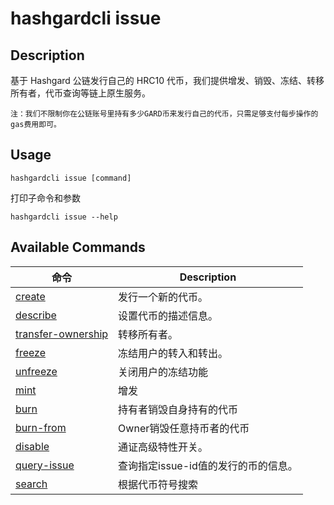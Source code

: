 # hashgardcli issue

## Description

基于 Hashgard 公链发行自己的 HRC10 代币，我们提供增发、销毁、冻结、转移所有者，代币查询等链上原生服务。

```
注：我们不限制你在公链账号里持有多少GARD币来发行自己的代币，只需足够支付每步操作的gas费用即可。
```

## Usage

```shell
hashgardcli issue [command]
```

打印子命令和参数

```
hashgardcli issue --help
```

## Available Commands

| 命令                                        | Description                            |
| ------------------------------------------- | ------------------------------------ |
| [create](create.md)                         | 发行一个新的代币。                   |
| [describe](describe.md)                     | 设置代币的描述信息。                 |
| [transfer-ownership](transfer-ownership.md) | 转移所有者。                         |
| [freeze](freeze.md)                         | 冻结用户的转入和转出。               |
| [unfreeze](unfreeze.md)                     | 关闭用户的冻结功能                   |
| [mint](mint.md)                             | 增发                                 |
| [burn](burn.md)                             | 持有者销毁自身持有的代币             |
| [burn-from](burn-from.md)                   | Owner销毁任意持币者的代币            |
| [disable](disable.md)                       | 通证高级特性开关。                   |
| [query-issue](query-issue.md)               | 查询指定issue-id值的发行的币的信息。 |
| [search](search.md)                         | 根据代币符号搜索                     |

